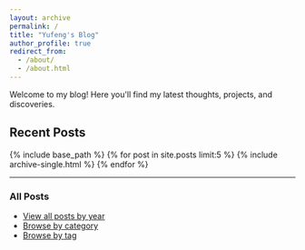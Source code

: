 ```yaml
---
layout: archive
permalink: /
title: "Yufeng's Blog"
author_profile: true
redirect_from: 
  - /about/
  - /about.html
---
```


Welcome to my blog! Here you'll find my latest thoughts, projects, and discoveries.

## Recent Posts

{% include base_path %}
{% for post in site.posts limit:5 %}
  {% include archive-single.html %}
{% endfor %}

---

### All Posts
- [View all posts by year](/year-archive/)
- [Browse by category](/categories/)
- [Browse by tag](/tags/)
